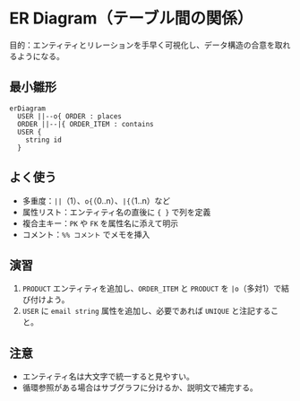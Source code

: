 # ER Diagram（テーブル間の関係）
目的：エンティティとリレーションを手早く可視化し、データ構造の合意を取れるようになる。

## 最小雛形
```mermaid
erDiagram
  USER ||--o{ ORDER : places
  ORDER ||--|{ ORDER_ITEM : contains
  USER {
    string id
  }
```

## よく使う
- 多重度：`||`（1）、`o{`（0..n）、`|{`（1..n）など
- 属性リスト：エンティティ名の直後に `{ }` で列を定義
- 複合主キー：`PK` や `FK` を属性名に添えて明示
- コメント：`%% コメント` でメモを挿入

## 演習
1. `PRODUCT` エンティティを追加し、`ORDER_ITEM` と `PRODUCT` を `|o`（多対1）で結び付けよう。
2. `USER` に `email string` 属性を追加し、必要であれば `UNIQUE` と注記すること。

## 注意
- エンティティ名は大文字で統一すると見やすい。
- 循環参照がある場合はサブグラフに分けるか、説明文で補完する。
